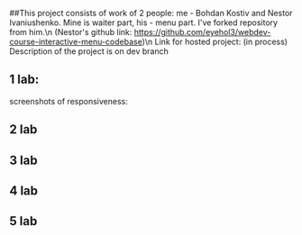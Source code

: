 ##This project consists of work of 2 people: me - Bohdan Kostiv and Nestor Ivaniushenko.
Mine is waiter part, his - menu part. I've forked repository from him.\n
(Nestor's github link: https://github.com/eyehol3/webdev-course-interactive-menu-codebase)\n
Link for hosted project: (in process)
Description of the project is on dev branch
## 1 lab:
screenshots of responsiveness:


## 2 lab
## 3 lab
## 4 lab
## 5 lab
